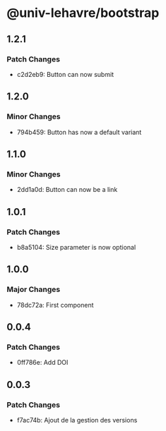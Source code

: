 # @univ-lehavre/bootstrap

## 1.2.1

### Patch Changes

- c2d2eb9: Button can now submit

## 1.2.0

### Minor Changes

- 794b459: Button has now a default variant

## 1.1.0

### Minor Changes

- 2dd1a0d: Button can now be a link

## 1.0.1

### Patch Changes

- b8a5104: Size parameter is now optional

## 1.0.0

### Major Changes

- 78dc72a: First component

## 0.0.4

### Patch Changes

- 0ff786e: Add DOI

## 0.0.3

### Patch Changes

- f7ac74b: Ajout de la gestion des versions
